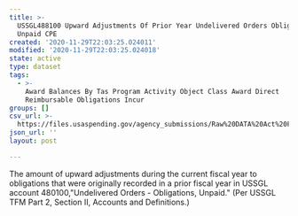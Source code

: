 ```yaml
---
title: >-
  USSGL488100 Upward Adjustments Of Prior Year Undelivered Orders Obligations
  Unpaid CPE
created: '2020-11-29T22:03:25.024011'
modified: '2020-11-29T22:03:25.024018'
state: active
type: dataset
tags:
  - >-
    Award Balances By Tas Program Activity Object Class Award Direct
    Reimbursable Obligations Incur
groups: []
csv_url: >-
  https://files.usaspending.gov/agency_submissions/Raw%20DATA%20Act%20Files/index.html
json_url: ''
layout: post

---
```

The amount of upward adjustments during the current fiscal year to obligations that were originally recorded in a prior fiscal year in USSGL account 480100,"Undelivered Orders - Obligations, Unpaid." (Per USSGL TFM Part 2, Section II, Accounts and Definitions.) 
